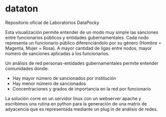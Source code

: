 # dataton
Repositorio oficial de Laboratorios DataPocky

Esta visualización permite entender de un modo muy simple las sanciones entre funcionarios públicos y entidades gubernamentales. Cada nodo representa un funcionario público diferenciándolo por su género (Hombre = Magenta, Mujer = Rosa). A mayor cantidad de ligas entre nodos, mayor número de sanciones aplicadas a los funcionarios. 

Un análisis de red personas-entidades gubernamentales permite entender comunidades donde:
- Hay mayor número de sancionados por institución
- Hay menor número de sancionados
- Concentraciones y grados de importancia en la red por funcionario 

La solución corre en un servidor linux con un webserver apache y escribimos una rutina en python para la generación de una matrix de adyacencia que es representada mediante un plug in de análisis de redes.
